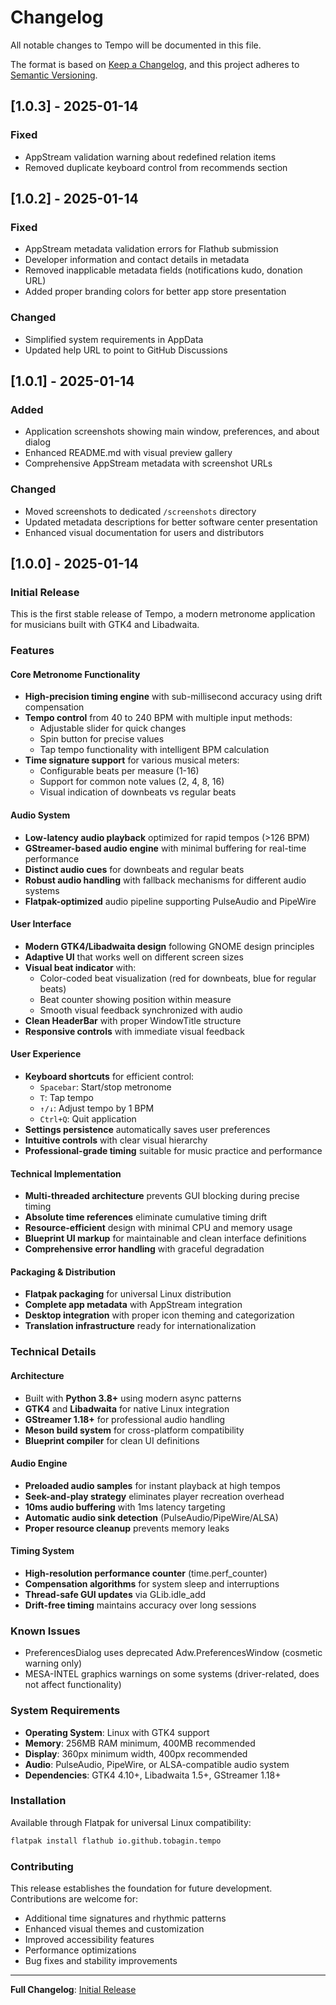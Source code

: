 # Changelog

All notable changes to Tempo will be documented in this file.

The format is based on [Keep a Changelog](https://keepachangelog.com/en/1.0.0/),
and this project adheres to [Semantic Versioning](https://semver.org/spec/v2.0.0.html).

## [1.0.3] - 2025-01-14

### Fixed
- AppStream validation warning about redefined relation items
- Removed duplicate keyboard control from recommends section

## [1.0.2] - 2025-01-14

### Fixed
- AppStream metadata validation errors for Flathub submission
- Developer information and contact details in metadata
- Removed inapplicable metadata fields (notifications kudo, donation URL)
- Added proper branding colors for better app store presentation

### Changed
- Simplified system requirements in AppData
- Updated help URL to point to GitHub Discussions

## [1.0.1] - 2025-01-14

### Added
- Application screenshots showing main window, preferences, and about dialog
- Enhanced README.md with visual preview gallery
- Comprehensive AppStream metadata with screenshot URLs

### Changed
- Moved screenshots to dedicated `/screenshots` directory
- Updated metadata descriptions for better software center presentation
- Enhanced visual documentation for users and distributors

## [1.0.0] - 2025-01-14

### Initial Release

This is the first stable release of Tempo, a modern metronome application for musicians built with GTK4 and Libadwaita.

### Features

#### Core Metronome Functionality
- **High-precision timing engine** with sub-millisecond accuracy using drift compensation
- **Tempo control** from 40 to 240 BPM with multiple input methods:
  - Adjustable slider for quick changes
  - Spin button for precise values
  - Tap tempo functionality with intelligent BPM calculation
- **Time signature support** for various musical meters:
  - Configurable beats per measure (1-16)
  - Support for common note values (2, 4, 8, 16)
  - Visual indication of downbeats vs regular beats

#### Audio System
- **Low-latency audio playback** optimized for rapid tempos (>126 BPM)
- **GStreamer-based audio engine** with minimal buffering for real-time performance
- **Distinct audio cues** for downbeats and regular beats
- **Robust audio handling** with fallback mechanisms for different audio systems
- **Flatpak-optimized** audio pipeline supporting PulseAudio and PipeWire

#### User Interface
- **Modern GTK4/Libadwaita design** following GNOME design principles
- **Adaptive UI** that works well on different screen sizes
- **Visual beat indicator** with:
  - Color-coded beat visualization (red for downbeats, blue for regular beats)
  - Beat counter showing position within measure
  - Smooth visual feedback synchronized with audio
- **Clean HeaderBar** with proper WindowTitle structure
- **Responsive controls** with immediate visual feedback

#### User Experience
- **Keyboard shortcuts** for efficient control:
  - `Spacebar`: Start/stop metronome
  - `T`: Tap tempo
  - `↑/↓`: Adjust tempo by 1 BPM
  - `Ctrl+Q`: Quit application
- **Settings persistence** automatically saves user preferences
- **Intuitive controls** with clear visual hierarchy
- **Professional-grade timing** suitable for music practice and performance

#### Technical Implementation
- **Multi-threaded architecture** prevents GUI blocking during precise timing
- **Absolute time references** eliminate cumulative timing drift
- **Resource-efficient** design with minimal CPU and memory usage
- **Blueprint UI markup** for maintainable and clean interface definitions
- **Comprehensive error handling** with graceful degradation

#### Packaging & Distribution
- **Flatpak packaging** for universal Linux distribution
- **Complete app metadata** with AppStream integration
- **Desktop integration** with proper icon theming and categorization
- **Translation infrastructure** ready for internationalization

### Technical Details

#### Architecture
- Built with **Python 3.8+** using modern async patterns
- **GTK4** and **Libadwaita** for native Linux integration
- **GStreamer 1.18+** for professional audio handling
- **Meson build system** for cross-platform compatibility
- **Blueprint compiler** for clean UI definitions

#### Audio Engine
- **Preloaded audio samples** for instant playback at high tempos
- **Seek-and-play strategy** eliminates player recreation overhead
- **10ms audio buffering** with 1ms latency targeting
- **Automatic audio sink detection** (PulseAudio/PipeWire/ALSA)
- **Proper resource cleanup** prevents memory leaks

#### Timing System
- **High-resolution performance counter** (time.perf_counter)
- **Compensation algorithms** for system sleep and interruptions  
- **Thread-safe GUI updates** via GLib.idle_add
- **Drift-free timing** maintains accuracy over long sessions

### Known Issues
- PreferencesDialog uses deprecated Adw.PreferencesWindow (cosmetic warning only)
- MESA-INTEL graphics warnings on some systems (driver-related, does not affect functionality)

### System Requirements
- **Operating System**: Linux with GTK4 support
- **Memory**: 256MB RAM minimum, 400MB recommended
- **Display**: 360px minimum width, 400px recommended
- **Audio**: PulseAudio, PipeWire, or ALSA-compatible audio system
- **Dependencies**: GTK4 4.10+, Libadwaita 1.5+, GStreamer 1.18+

### Installation
Available through Flatpak for universal Linux compatibility:
```bash
flatpak install flathub io.github.tobagin.tempo
```

### Contributing
This release establishes the foundation for future development. Contributions are welcome for:
- Additional time signatures and rhythmic patterns
- Enhanced visual themes and customization
- Improved accessibility features
- Performance optimizations
- Bug fixes and stability improvements

---

**Full Changelog**: [Initial Release](https://github.com/tobagin/tempo/releases/tag/v1.0.0)